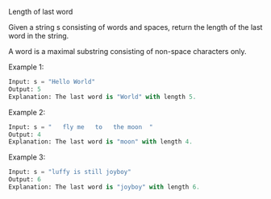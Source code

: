 Length of last word

Given a string s consisting of words and spaces, return the length of the last word in the string.

A word is a maximal substring consisting of non-space characters only.

 

Example 1:
```python
Input: s = "Hello World"
Output: 5
Explanation: The last word is "World" with length 5.
```
Example 2:
```python
Input: s = "   fly me   to   the moon  "
Output: 4
Explanation: The last word is "moon" with length 4.
```
Example 3:
```python
Input: s = "luffy is still joyboy"
Output: 6
Explanation: The last word is "joyboy" with length 6.
```